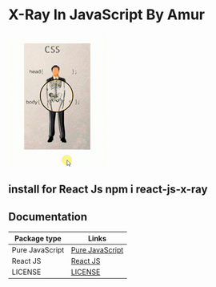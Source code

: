 # X-Ray In JavaScript By Amur

<img src="gif/x-ray.gif" />

## install for React Js npm i react-js-x-ray

## Documentation

| Package type     | Links                                        |
| ---------------- | -------------------------------------------- |
| Pure JavaScript  | [Pure JavaScript](PureJavascript/README.md)  |
| React JS         | [React JS](ReactJS/README.md)                |
| LICENSE          | [LICENSE](LICENSE)                           |